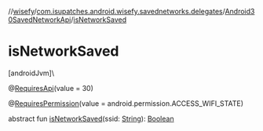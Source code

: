 //[wisefy](../../../index.md)/[com.isupatches.android.wisefy.savednetworks.delegates](../index.md)/[Android30SavedNetworkApi](index.md)/[isNetworkSaved](is-network-saved.md)

# isNetworkSaved

[androidJvm]\

@[RequiresApi](https://developer.android.com/reference/kotlin/androidx/annotation/RequiresApi.html)(value = 30)

@[RequiresPermission](https://developer.android.com/reference/kotlin/androidx/annotation/RequiresPermission.html)(value = android.permission.ACCESS_WIFI_STATE)

abstract fun [isNetworkSaved](is-network-saved.md)(ssid: [String](https://kotlinlang.org/api/latest/jvm/stdlib/kotlin/-string/index.html)): [Boolean](https://kotlinlang.org/api/latest/jvm/stdlib/kotlin/-boolean/index.html)
